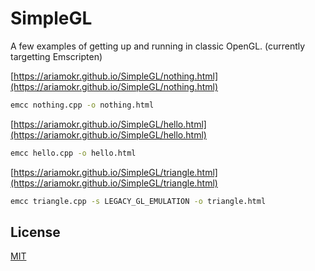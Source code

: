 # SimpleGL

A few examples of getting up and running in classic OpenGL.
(currently targetting Emscripten)

[https://ariamokr.github.io/SimpleGL/nothing.html](https://ariamokr.github.io/SimpleGL/nothing.html)
```bash
emcc nothing.cpp -o nothing.html
```

[https://ariamokr.github.io/SimpleGL/hello.html](https://ariamokr.github.io/SimpleGL/hello.html)
```bash
emcc hello.cpp -o hello.html
```

[https://ariamokr.github.io/SimpleGL/triangle.html](https://ariamokr.github.io/SimpleGL/triangle.html)
```bash
emcc triangle.cpp -s LEGACY_GL_EMULATION -o triangle.html
```

## License
[MIT](https://choosealicense.com/licenses/mit/)
